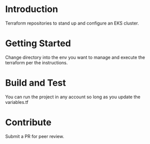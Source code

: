 # Introduction 
Terraform repositories to stand up and configure an EKS cluster. 

# Getting Started
Change directory into the env you want to manage and execute the terraform per the instructions.

# Build and Test
You can run the project in any account so long as you update the variables.tf

# Contribute
Submit a PR for peer review. 